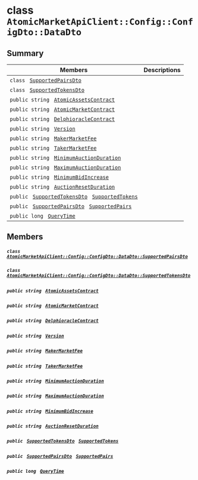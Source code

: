# class `AtomicMarketApiClient::Config::ConfigDto::DataDto` 

## Summary

 Members                                | Descriptions                                
----------------------------------------|---------------------------------------------
`class ` [`SupportedPairsDto`](.github/workflows/documentation/md/AtomicMarketApiClient--Config--ConfigDto--DataDto--SupportedPairsDto.md#class_atomic_market_api_client_1_1_config_1_1_config_dto_1_1_data_dto_1_1_supported_pairs_dto)        | 
`class ` [`SupportedTokensDto`](.github/workflows/documentation/md/AtomicMarketApiClient--Config--ConfigDto--DataDto--SupportedTokensDto.md#class_atomic_market_api_client_1_1_config_1_1_config_dto_1_1_data_dto_1_1_supported_tokens_dto)        | 
`public string ` [`AtomicAssetsContract`](#class_atomic_market_api_client_1_1_config_1_1_config_dto_1_1_data_dto_1a3e0c1d2851ee7570131d29b9b71b262e) | 
`public string ` [`AtomicMarketContract`](#class_atomic_market_api_client_1_1_config_1_1_config_dto_1_1_data_dto_1aca5e9436bee9841b4b8328398fa9727a) | 
`public string ` [`DelphioracleContract`](#class_atomic_market_api_client_1_1_config_1_1_config_dto_1_1_data_dto_1a142081e81705fd766d92bb874b47c7a8) | 
`public string ` [`Version`](#class_atomic_market_api_client_1_1_config_1_1_config_dto_1_1_data_dto_1a8ca1a1a001dc102637530f1a11a83224) | 
`public string ` [`MakerMarketFee`](#class_atomic_market_api_client_1_1_config_1_1_config_dto_1_1_data_dto_1a80327afbea3fb266052605434091044c) | 
`public string ` [`TakerMarketFee`](#class_atomic_market_api_client_1_1_config_1_1_config_dto_1_1_data_dto_1afeeeaafbbb1e6ccb7ce20c8a75365bc1) | 
`public string ` [`MinimumAuctionDuration`](#class_atomic_market_api_client_1_1_config_1_1_config_dto_1_1_data_dto_1a0cc1f281453b65d9c504d1ab5284f354) | 
`public string ` [`MaximumAuctionDuration`](#class_atomic_market_api_client_1_1_config_1_1_config_dto_1_1_data_dto_1abefaf2e737142d85ce4a6d7205078847) | 
`public string ` [`MinimumBidIncrease`](#class_atomic_market_api_client_1_1_config_1_1_config_dto_1_1_data_dto_1a181ca286196c3e6a28ca0035f1973a63) | 
`public string ` [`AuctionResetDuration`](#class_atomic_market_api_client_1_1_config_1_1_config_dto_1_1_data_dto_1a2d2d054c7aca6e6407d0f771401fedf9) | 
`public ` [`SupportedTokensDto`](.github/workflows/documentation/md/AtomicMarketApiClient--Config--ConfigDto--DataDto--SupportedTokensDto.md#class_atomic_market_api_client_1_1_config_1_1_config_dto_1_1_data_dto_1_1_supported_tokens_dto)` ` [`SupportedTokens`](#class_atomic_market_api_client_1_1_config_1_1_config_dto_1_1_data_dto_1aeb94d5b332ac438ad66b0f5c8033ce4b) | 
`public ` [`SupportedPairsDto`](.github/workflows/documentation/md/AtomicMarketApiClient--Config--ConfigDto--DataDto--SupportedPairsDto.md#class_atomic_market_api_client_1_1_config_1_1_config_dto_1_1_data_dto_1_1_supported_pairs_dto)` ` [`SupportedPairs`](#class_atomic_market_api_client_1_1_config_1_1_config_dto_1_1_data_dto_1a92bb04ac64846a4ab2cb6e9951d6ce29) | 
`public long ` [`QueryTime`](#class_atomic_market_api_client_1_1_config_1_1_config_dto_1_1_data_dto_1a6cc7a06930fbe1e28eb7eed2599015c9) | 

## Members

##### `class ` [`AtomicMarketApiClient::Config::ConfigDto::DataDto::SupportedPairsDto`](.github/workflows/documentation/md/AtomicMarketApiClient--Config--ConfigDto--DataDto--SupportedPairsDto.md#class_atomic_market_api_client_1_1_config_1_1_config_dto_1_1_data_dto_1_1_supported_pairs_dto) 

##### `class ` [`AtomicMarketApiClient::Config::ConfigDto::DataDto::SupportedTokensDto`](.github/workflows/documentation/md/AtomicMarketApiClient--Config--ConfigDto--DataDto--SupportedTokensDto.md#class_atomic_market_api_client_1_1_config_1_1_config_dto_1_1_data_dto_1_1_supported_tokens_dto) 

##### `public string ` [`AtomicAssetsContract`](#class_atomic_market_api_client_1_1_config_1_1_config_dto_1_1_data_dto_1a3e0c1d2851ee7570131d29b9b71b262e) 

##### `public string ` [`AtomicMarketContract`](#class_atomic_market_api_client_1_1_config_1_1_config_dto_1_1_data_dto_1aca5e9436bee9841b4b8328398fa9727a) 

##### `public string ` [`DelphioracleContract`](#class_atomic_market_api_client_1_1_config_1_1_config_dto_1_1_data_dto_1a142081e81705fd766d92bb874b47c7a8) 

##### `public string ` [`Version`](#class_atomic_market_api_client_1_1_config_1_1_config_dto_1_1_data_dto_1a8ca1a1a001dc102637530f1a11a83224) 

##### `public string ` [`MakerMarketFee`](#class_atomic_market_api_client_1_1_config_1_1_config_dto_1_1_data_dto_1a80327afbea3fb266052605434091044c) 

##### `public string ` [`TakerMarketFee`](#class_atomic_market_api_client_1_1_config_1_1_config_dto_1_1_data_dto_1afeeeaafbbb1e6ccb7ce20c8a75365bc1) 

##### `public string ` [`MinimumAuctionDuration`](#class_atomic_market_api_client_1_1_config_1_1_config_dto_1_1_data_dto_1a0cc1f281453b65d9c504d1ab5284f354) 

##### `public string ` [`MaximumAuctionDuration`](#class_atomic_market_api_client_1_1_config_1_1_config_dto_1_1_data_dto_1abefaf2e737142d85ce4a6d7205078847) 

##### `public string ` [`MinimumBidIncrease`](#class_atomic_market_api_client_1_1_config_1_1_config_dto_1_1_data_dto_1a181ca286196c3e6a28ca0035f1973a63) 

##### `public string ` [`AuctionResetDuration`](#class_atomic_market_api_client_1_1_config_1_1_config_dto_1_1_data_dto_1a2d2d054c7aca6e6407d0f771401fedf9) 

##### `public ` [`SupportedTokensDto`](.github/workflows/documentation/md/AtomicMarketApiClient--Config--ConfigDto--DataDto--SupportedTokensDto.md#class_atomic_market_api_client_1_1_config_1_1_config_dto_1_1_data_dto_1_1_supported_tokens_dto)` ` [`SupportedTokens`](#class_atomic_market_api_client_1_1_config_1_1_config_dto_1_1_data_dto_1aeb94d5b332ac438ad66b0f5c8033ce4b) 

##### `public ` [`SupportedPairsDto`](.github/workflows/documentation/md/AtomicMarketApiClient--Config--ConfigDto--DataDto--SupportedPairsDto.md#class_atomic_market_api_client_1_1_config_1_1_config_dto_1_1_data_dto_1_1_supported_pairs_dto)` ` [`SupportedPairs`](#class_atomic_market_api_client_1_1_config_1_1_config_dto_1_1_data_dto_1a92bb04ac64846a4ab2cb6e9951d6ce29) 

##### `public long ` [`QueryTime`](#class_atomic_market_api_client_1_1_config_1_1_config_dto_1_1_data_dto_1a6cc7a06930fbe1e28eb7eed2599015c9) 

